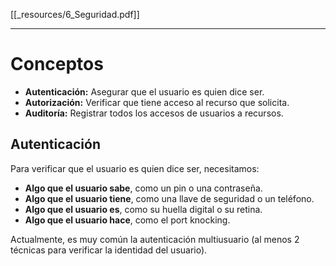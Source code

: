 [[_resources/6_Seguridad.pdf]]

---

# Conceptos
- **Autenticación:** Asegurar que el usuario es quien dice ser.
- **Autorización:** Verificar que tiene acceso al recurso que solicita.
- **Auditoría:** Registrar todos los accesos de usuarios a recursos.

## Autenticación
Para verificar que el usuario es quien dice ser, necesitamos:

- **Algo que el usuario sabe**, como un pin o una contraseña.
- **Algo que el usuario tiene**, como una llave de seguridad o un teléfono.
- **Algo que el usuario es**, como su huella digital o su retina.
- **Algo que el usuario hace**, como el port knocking.

Actualmente, es muy común la autenticación multiusuario (al menos 2 técnicas para verificar la identidad del usuario).
